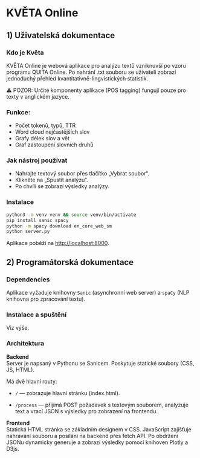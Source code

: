 # KVĚTA Online

## 1) Uživatelská dokumentace

### Kdo je Květa

KVĚTA Online je webová aplikace pro analýzu textů vzniknuvší po vzoru programu QUITA Online. Po nahrání .txt souboru se uživateli zobrazí jednoduchý přehled kvantitativně-lingvistických statistik.

⚠ POZOR: Určité komponenty aplikace (POS tagging) fungují pouze pro texty v anglickém jazyce.

### Funkce:
- Počet tokenů, typů, TTR
- Word cloud nejčastějších slov
- Grafy délek slov a vět
- Graf zastoupení slovních druhů

### Jak nástroj používat

- Nahrajte textový soubor přes tlačítko „Vybrat soubor“.
- Klikněte na „Spustit analýzu“.
- Po chvíli se zobrazí výsledky analýzy.

### Instalace



```bash
python3 -m venv venv && source venv/bin/activate
pip install sanic spacy
python -m spacy download en_core_web_sm
python server.py
```

Aplikace poběží na [http://localhost:8000](http://localhost:8000).

## 2) Programátorská dokumentace

### Dependencies
Aplikace vyžaduje knihovny `Sanic` (asynchronní web server) a `spaCy` (NLP knihovna pro zpracování textu).

### Instalace a spuštění

Viz výše.

### Architektura

**Backend**  
Server je napsaný v Pythonu se Sanicem. Poskytuje statické soubory (CSS, JS, HTML).

Má dvě hlavní routy:

- `/` — zobrazuje hlavní stránku (index.html).

- `/process` — přijímá POST požadavek s textovým souborem, analyzuje text a vrací JSON s výsledky pro zobrazení na frontendu.

**Frontend**  
Statická HTML stránka se základním designem v CSS. JavaScript zajišťuje nahrávání souboru a posílání na backend přes fetch API. Po obdržení JSONu dynamicky generuje a zobrazí výsledky pomocí knihoven Plotly a D3js.
